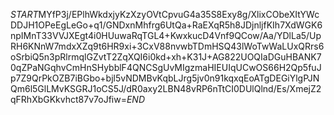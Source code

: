 $START$MYfP3j/EPlhWkdxjyKzXzyOVtCpvuG4a35S8Exy8g/XlixCObeXItYWcDDJH1OPeEgLeGo+q1/GNDxnMhfrg6UtQa+RaEXqR5h8JDjnljfKIh7XdWGK6npIMnT33VVJXEgt4i0HUuwaRqTGL4+KwxkucD4Vnf9QCow/Aa/YDlLa5/UpRH6KNnW7mdxXZq9t6HR9xi+3CxV88nvwbTDmHSQ43lWoTwWaLUxQRrs6oSrbiQ5n3pRlrmqlGZvtT2ZqXQI6i0kd+xh+K31J+AG822UOQIaDGuHBANK70qZPaNGqhvCmHnSHybblF4QNCSgUvMIgzmaHIEUIqUCwOS66H2Qp5fuJp7Z9QrPkOZB7iBGbo+bjl5vNDMBvKqbLJrg5jv0n91kqxqEoATgDEGiYlgPJNQm6l5GlLMvKSGRJ1oCS5J/dR0axy2LBN48vRP6nTtCI0DUlQlnd/Es/XmejZ2qFRhXbGKkvhct87v7oJfiw=$END$